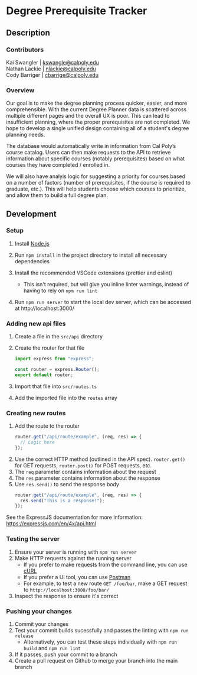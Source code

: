 # Degree Prerequisite Tracker

## Description

### Contributors

Kai Swangler | kswangle@calpoly.edu  
Nathan Lackie | nlackie@calpoly.edu  
Cody Barriger | cbarrige@calpoly.edu

### Overview

Our goal is to make the degree planning process quicker, easier, and more comprehensible. With the current Degree Planner data is scattered across multiple different pages and the overall UX is poor. This can lead to insufficient planning, where the proper prerequisites are not completed. We hope to develop a single unified design containing all of a student's degree planning needs.

The database would automatically write in information from Cal Poly’s course catalog. Users can then make requests to the API to retrieve information about specific courses (notably prerequisites) based on what courses they have completed / enrolled in.

We will also have analyis logic for suggesting a priority for courses based on a number of factors (number of prerequisites, if the course is required to graduate, etc.). This will help students choose which courses to prioritize, and allow them to build a full degree plan.

## Development

### Setup

1. Install [Node.js](https://nodejs.org/en)
2. Run `npm install` in the project directory to install all necessary dependencies
3. Install the recommended VSCode extensions (prettier and eslint)

   - This isn't required, but will give you inline linter warnings, instead of having to rely on `npm run lint`

4. Run `npm run server` to start the local dev server, which can be accessed at http://localhost:3000/

### Adding new api files

1. Create a file in the `src/api` directory
2. Create the router for that file

   ```ts
   import express from "express";

   const router = express.Router();
   export default router;
   ```

3. Import that file into `src/routes.ts`
4. Add the imported file into the `routes` array

### Creating new routes

1. Add the route to the router
   ```ts
   router.get("/api/route/example", (req, res) => {
     // Logic here
   });
   ```
2. Use the correct HTTP method (outlined in the API spec). `router.get()` for GET requests, `router.post()` for POST requests, etc.
3. The `req` parameter contains information about the request
4. The `res` parameter contains information about the response
5. Use `res.send()` to send the response body
   ```ts
   router.get("/api/route/example", (req, res) => {
     res.send("This is a response!");
   });
   ```

See the ExpressJS documentation for more information: https://expressjs.com/en/4x/api.html

### Testing the server

1. Ensure your server is running with `npm run server`
2. Make HTTP requests against the running server
   - If you prefer to make requests from the command line, you can use [cURL](https://curl.se/docs/tutorial.html)
   - If you prefer a UI tool, you can use [Postman](https://www.postman.com/)
   - For example, to test a new route `GET /foo/bar`, make a GET request to `http://localhost:3000/foo/bar/`
3. Inspect the response to ensure it's correct

### Pushing your changes

1. Commit your changes
2. Test your commit builds sucessfully and passes the linting with `npm run release`
   - Alternatively, you can test these steps individually with `npm run build` and `npm run lint`
3. If it passes, push your commit to a branch
4. Create a pull request on Github to merge your branch into the main branch
